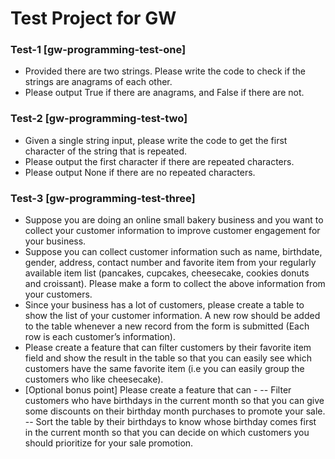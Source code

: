 # Test Project for GW



### Test-1 [gw-programming-test-one]
- Provided there are two strings. Please write the code to check if the
strings are anagrams of each other.
- Please output True if there are anagrams, and False if there
are not.


### Test-2 [gw-programming-test-two]
- Given a single string input, please write the code to get the first
character of the string that is repeated.
- Please output the first character if there are repeated
characters.
- Please output None if there are no repeated characters.


### Test-3 [gw-programming-test-three]
- Suppose you are doing an online small bakery business and you
want to collect your customer information to improve customer
engagement for your business.
- Suppose you can collect customer information such as name,
birthdate, gender, address, contact number and favorite item
from your regularly available item list (pancakes, cupcakes,
cheesecake, cookies donuts and croissant). Please make a
form to collect the above information from your customers.
- Since your business has a lot of customers, please create a
table to show the list of your customer information. A new row
should be added to the table whenever a new record from the
form is submitted (Each row is each customer’s information).
- Please create a feature that can filter customers by their
favorite item field and show the result in the table so that you
can easily see which customers have the same favorite item
(i.e you can easily group the customers who like cheesecake).
- [Optional bonus point] Please create a feature that can -
-- Filter customers who have birthdays in the current
month so that you can give some discounts on their
birthday month purchases to promote your sale.
-- Sort the table by their birthdays to know whose birthday
comes first in the current month so that you can decide
on which customers you should prioritize for your sale
promotion.


